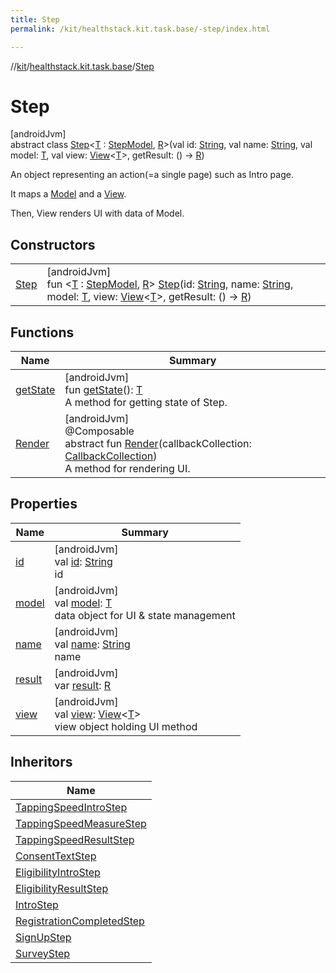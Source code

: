 ```yaml
---
title: Step
permalink: /kit/healthstack.kit.task.base/-step/index.html

---
```

//[kit](../../../index.html)/[healthstack.kit.task.base](../index.html)/[Step](index.html)



# Step



[androidJvm]\
abstract class [Step](index.html)&lt;[T](index.html) : [StepModel](../-step-model/index.html), [R](index.html)&gt;(val id: [String](https://kotlinlang.org/api/latest/jvm/stdlib/kotlin/-string/index.html), val name: [String](https://kotlinlang.org/api/latest/jvm/stdlib/kotlin/-string/index.html), val model: [T](index.html), val view: [View](../-view/index.html)&lt;[T](index.html)&gt;, getResult: () -&gt; [R](index.html))

An object representing an action(=a single page) such as Intro page.



It maps a [Model](../-step-model/index.html) and a [View](../-view/index.html).



Then, View renders UI with data of Model.



## Constructors


| | |
|---|---|
| [Step](-step.html) | [androidJvm]<br>fun &lt;[T](index.html) : [StepModel](../-step-model/index.html), [R](index.html)&gt; [Step](-step.html)(id: [String](https://kotlinlang.org/api/latest/jvm/stdlib/kotlin/-string/index.html), name: [String](https://kotlinlang.org/api/latest/jvm/stdlib/kotlin/-string/index.html), model: [T](index.html), view: [View](../-view/index.html)&lt;[T](index.html)&gt;, getResult: () -&gt; [R](index.html)) |


## Functions


| Name | Summary |
|---|---|
| [getState](get-state.html) | [androidJvm]<br>fun [getState](get-state.html)(): [T](index.html)<br>A method for getting state of Step. |
| [Render](-render.html) | [androidJvm]<br>@Composable<br>abstract fun [Render](-render.html)(callbackCollection: [CallbackCollection](../-callback-collection/index.html))<br>A method for rendering UI. |


## Properties


| Name | Summary |
|---|---|
| [id](id.html) | [androidJvm]<br>val [id](id.html): [String](https://kotlinlang.org/api/latest/jvm/stdlib/kotlin/-string/index.html)<br>id |
| [model](model.html) | [androidJvm]<br>val [model](model.html): [T](index.html)<br>data object for UI & state management |
| [name](name.html) | [androidJvm]<br>val [name](name.html): [String](https://kotlinlang.org/api/latest/jvm/stdlib/kotlin/-string/index.html)<br>name |
| [result](result.html) | [androidJvm]<br>var [result](result.html): [R](index.html) |
| [view](view.html) | [androidJvm]<br>val [view](view.html): [View](../-view/index.html)&lt;[T](index.html)&gt;<br>view object holding UI method |


## Inheritors


| Name |
|---|
| [TappingSpeedIntroStep](../../healthstack.kit.task.activity.step/-tapping-speed-intro-step/index.html) |
| [TappingSpeedMeasureStep](../../healthstack.kit.task.activity.step/-tapping-speed-measure-step/index.html) |
| [TappingSpeedResultStep](../../healthstack.kit.task.activity.step/-tapping-speed-result-step/index.html) |
| [ConsentTextStep](../../healthstack.kit.task.onboarding.step/-consent-text-step/index.html) |
| [EligibilityIntroStep](../../healthstack.kit.task.onboarding.step/-eligibility-intro-step/index.html) |
| [EligibilityResultStep](../../healthstack.kit.task.onboarding.step/-eligibility-result-step/index.html) |
| [IntroStep](../../healthstack.kit.task.onboarding.step/-intro-step/index.html) |
| [RegistrationCompletedStep](../../healthstack.kit.task.signup.step/-registration-completed-step/index.html) |
| [SignUpStep](../../healthstack.kit.task.signup.step/-sign-up-step/index.html) |
| [SurveyStep](../../healthstack.kit.task.survey.step/-survey-step/index.html) |

